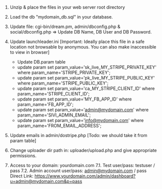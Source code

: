 1. Unzip & place the files in your web server root directory
2. Load the db "mydomain_db.sql" in your database.
3. Update file: cgi-bin/dream.pm, admin/dbconfig.php & social/dbconfig.php => Update DB Name, DB User and DB Password.

4. Update launchleader.ini [Important: Ideally place this file in a safe location not browsable by anonymous. You can also make inaccessible to view in browser]
    - Update DB.param table
    - update param set param_value='sk_live_MY_STRIPE_PRIVATE_KEY' where param_name='STRIPE_PRIVATE_KEY';
    - update param set param_value='pk_live_MY_STRIPE_PUBLIC_KEY' where param_name='STRIPE_PUBLIC_KEY';
    - update param set param_value='ca_MY_STRIPE_CLIENT_ID' where param_name='STRIPE_CLIENT_ID';
    - update param set param_value='MY_FB_APP_ID' where param_name='FB_APP_ID';
    - update param set param_value='admin@mydomain.com' where param_name='SIVI_ADMIN_EMAIL';
    - update param set param_value='info@mydomain.com' where param_name='FROM_EMAIL_ADDRESS';

5. Update emails in admin/dostripe.php [Todo: we should take it from param table]

6. Change uploader dir path in: uploader/upload.php and give appropriate permissions.

7. Access to your domain: yourdomain.com
    7.1. Test user/pass: testuser / pass
    7.2. Admin account user/pass: admin@mydomain.com / pass
         Direct Link: https://www.yourdomain.com/admin/dashboard?u=admin@mydomain.com&p=pass

